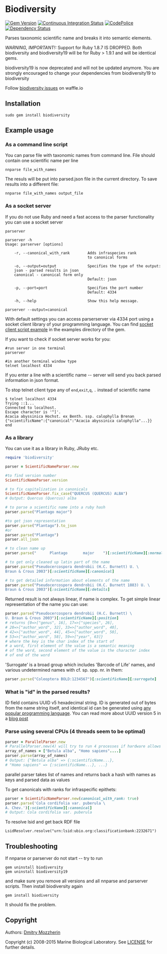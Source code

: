 Biodiversity
============

[![Gem Version][gem_svg]][gem_link]
[![Continuous Integration Status][ci_svg]][ci_link]
[![CodePolice][cc_svg]][cc_link]
[![Dependency Status][deps_svg]][deps_link]

Parses taxonomic scientific name and breaks it into semantic elements.

*WARNING, IMPORTANT!:*
Support for Ruby 1.8.7 IS DROPPED. Both biodiversity and
biodiversity19 will be for Ruby > 1.9.1 and will be identical gems.

biodiversity19 is now deprecated and will not be updated anymore.
You are strongly encouraged to change your dependencies from
biodiversity19 to biodiversity

Follow [biodiversity issues][waffle] on waffle.io

Installation
------------

    sudo gem install biodiversity

Example usage
-------------

### As a command line script

You can parse file with taxonomic names from command line.
File should contain one scientific name per line

    nnparse file_with_names

The resuls will be put into parsed.json file in the current directory.
To save results into a different file:

    nnparse file_with_names output_file

### As a socket server

If you do not use Ruby and need a fast access to the parser functionality
you can use a socket server

    parserver

    parserver -h
    Usage: parserver [options]

        -r, --canonical_with_rank        Adds infraspecies rank
                                         to canonical forms

        -o, --output=output              Specifies the type of the output:
        json - parsed results in json
        canonical - canonical form only
                                         Default: json

        -p, --port=port                  Specifies the port number
                                         Default: 4334

        -h, --help                       Show this help message.

    parserver --output=canonical



With default settings you can access parserserver via 4334 port using a
socket client library of your programming language.  You can find
[socket client script example][socket_example] in the examples directory of the gem.

If you want to check if socket server works for you:

    #run server in one terminal
    parserver

    #in another terminal window type
    telnet localhost 4334

If you enter a line with a scientific name -- server will send you back
parsed information in json format.

To stop telnet client type any of `end`,`exit`,`q`, `.` instead
of scientific name

    $ telnet localhost 4334
    Trying ::1...
    Connected to localhost.
    Escape character is '^]'.
    Acacia abyssinica Hochst. ex Benth. ssp. calophylla Brenan
    {"scientificName":{"canonical":"Acacia abyssinica calophylla"...}}
    end

### As a library

You can use it as a library in Ruby, JRuby etc.


```ruby
require 'biodiversity'

parser = ScientificNameParser.new

#to find version number
ScientificNameParser.version

# to fix capitalization in canonicals
ScientificNameParser.fix_case("QUERCUS (QUERCUS) ALBA")
# Output: Quercus (Quercus) alba

# to parse a scientific name into a ruby hash
parser.parse("Plantago major")

#to get json representation
parser.parse("Plantago").to_json
#or
parser.parse("Plantago")
parser.all_json

# to clean name up
parser.parse("      Plantago       major    ")[:scientificName][:normalized]

# to get only cleaned up latin part of the name
parser.parse("Pseudocercospora dendrobii (H.C. Burnett) U. \
Braun & Crous 2003")[:scientificName][:canonical]

# to get detailed information about elements of the name
parser.parse("Pseudocercospora dendrobii (H.C. Burnett 1883) U. \
Braun & Crous 2003")[:scientificName][:details]
```

Returned result is not always linear, if name is complex. To get simple linear
representation of the name you can use:


```ruby
parser.parse("Pseudocercospora dendrobii (H.C. Burnett) \
U. Braun & Crous 2003")[:scientificName][:position]
# returns {0=>["genus", 16], 17=>["species", 26],
# 28=>["author_word", 32], 33=>["author_word", 40],
# 42=>["author_word", 44], 45=>["author_word", 50],
# 53=>["author_word", 58], 59=>["year", 63]}
# where the key is the char index of the start of
# a word, first element of the value is a semantic meaning
# of the word, second element of the value is the character index
# of end of the word
```

'Surrogate' is a broad group which includes 'Barcode of Life' names, and various
undetermined names with cf. sp. spp. nr. in them:

```ruby
parser.parse("Coleoptera BOLD:1234567")[:scientificName][:surrogate]
```
### What is "id" in the parsed results?

ID field contains UUID v5 hexadecimal string. ID is generated out of bytes
from the name string itself, and identical id can be generated using [any
popular programming language][uuid_examples]. You can read more about UUID
version 5 in a [blog post][uuid_blog]

### Parse using several CPUs (4 threads seem to be optimal)

```ruby
parser = ParallelParser.new
# ParallelParser.new(4) will try to run 4 processes if hardware allows
array_of_names = ["Betula alba", "Homo sapiens"....]
parser.parse(array_of_names)
# Output: {"Betula alba" => {:scientificName...},
# "Homo sapiens" => {:scientificName...}, ...}
```

parallel parser takes list of names and returns back a hash with names as
keys and parsed data as values

To get canonicals with ranks for infraspecific epithets:

```ruby
parser = ScientificNameParser.new(canonical_with_rank: true)
parser.parse('Cola cordifolia var. puberula \
A. Chev.')[:scientificName][:canonical]
# Output: Cola cordifolia var. puberula
```

To resolve lsid and get back RDF file

    LsidResolver.resolve("urn:lsid:ubio.org:classificationbank:2232671")

Troubleshooting
---------------

If nnparse or parserver do not start -- try to run

    gem uninstall biodiversity
    gem uninstall biodiversity19

and make sure you remove all versions and all nnparse and parserver scripts.
Then install biodiversity again

    gem install biodiversity

It should fix the problem.

Copyright
---------

Authors: [Dmitry Mozzherin][dimus]

Copyright (c) 2008-2015 Marine Biological Laboratory. See [LICENSE][license]
for further details.

[gem_svg]: https://badge.fury.io/rb/biodiversity.svg
[gem_link]: http://badge.fury.io/rb/biodiversity
[ci_svg]: https://secure.travis-ci.org/GlobalNamesArchitecture/biodiversity.svg
[ci_link]: http://travis-ci.org/GlobalNamesArchitecture/biodiversity
[cc_svg]: https://codeclimate.com/github/GlobalNamesArchitecture/biodiversity.svg
[cc_link]: https://codeclimate.com/github/GlobalNamesArchitecture/biodiversity
[deps_svg]: https://gemnasium.com/GlobalNamesArchitecture/biodiversity.svg
[deps_link]: https://gemnasium.com/GlobalNamesArchitecture/biodiversity
[socket_example]: http://bit.ly/149iLm5
[dimus]: https://github.com/dimus
[license]: https://github.com/GlobalNamesArchitecture/biodiversity/blob/master/LICENSE
[waffle]: https://waffle.io/GlobalNamesArchitecture/biodiversity
[uuid_examples]: https://github.com/GlobalNamesArchitecture/gn_uuid_examples
[uuid_blog]: http://globalnamesarchitecture.github.io/crossmap/gna/2015/05/31/gn-uuid-0-5-0.html
